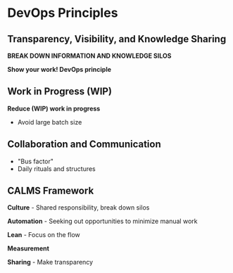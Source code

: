 # DevOps Principles

## Transparency, Visibility, and Knowledge Sharing

**BREAK DOWN INFORMATION AND KNOWLEDGE SILOS**

**Show your work! DevOps principle**

## Work in Progress (WIP)

**Reduce (WIP) work in progress**
* Avoid large batch size

## Collaboration and Communication

* "Bus factor"
* Daily rituals and structures

## CALMS Framework

**Culture** - Shared responsibility, break down silos

**Automation** - Seeking out opportunities to minimize manual work

**Lean** - Focus on the flow

**Measurement**

**Sharing** - Make transparency